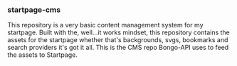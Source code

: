 ### startpage-cms
This repository is a very basic content management system for my startpage. Built with the, well...it works mindset, this repository contains the assets for the startpage whether that's backgrounds, svgs, bookmarks and search providers it's got it all. This is the CMS repo Bongo-API uses to feed the assets to Startpage.
